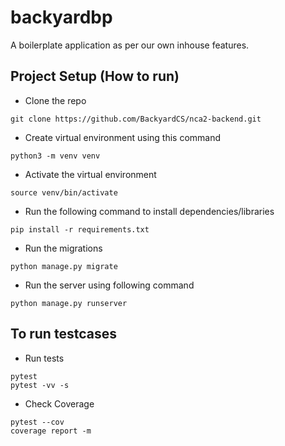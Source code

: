 # backyardbp
A boilerplate application as per our own inhouse features.

## Project Setup (How to run)
- Clone the repo
```
git clone https://github.com/BackyardCS/nca2-backend.git
```

- Create virtual environment using this command
```
python3 -m venv venv
```

- Activate the virtual environment
```
source venv/bin/activate
```
- Run the following command to install dependencies/libraries
```
pip install -r requirements.txt
```
- Run the migrations
```
python manage.py migrate
```
- Run the server using following command
```
python manage.py runserver
```

## To run testcases

- Run tests
```
pytest
pytest -vv -s
```

- Check Coverage
```
pytest --cov
coverage report -m
```